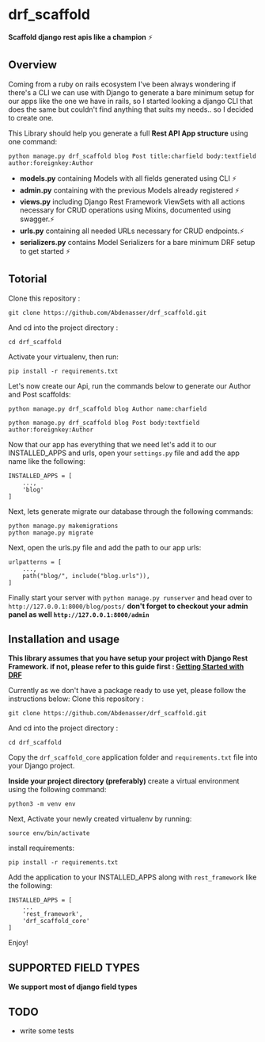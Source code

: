 # drf_scaffold

**Scaffold django rest apis like a champion** ⚡

## Overview

Coming from a ruby on rails ecosystem I've been always wondering if there's a CLI we can use with Django to generate a bare minimum setup for our apps like the one we have in rails, so I started looking a django CLI that does the same but couldn't find anything that suits my needs.. so I decided to create one.

This Library should help you generate a full **Rest API App structure** using one command:

```
python manage.py drf_scaffold blog Post title:charfield body:textfield author:foreignkey:Author
```

- **models.py** containing Models with all fields generated using CLI ⚡
- **admin.py** containing with the previous Models already registered ⚡
- **views.py** including Django Rest Framework ViewSets with all actions necessary for CRUD operations using Mixins, documented using swagger.⚡
- **urls.py** containing all needed URLs necessary for CRUD endpoints.⚡
- **serializers.py** contains Model Serializers for a bare minimum DRF setup to get started ⚡

## Totorial

Clone this repository :

```
git clone https://github.com/Abdenasser/drf_scaffold.git
```

And cd into the project directory :

```
cd drf_scaffold
```

Activate your virtualenv, then run:

```
pip install -r requirements.txt
```

Let's now create our Api, run the commands below to generate our Author and Post scaffolds:

```
python manage.py drf_scaffold blog Author name:charfield
```

```
python manage.py drf_scaffold blog Post body:textfield author:foreignkey:Author
```

Now that our app has everything that we need let's add it to our INSTALLED_APPS and urls, open your `settings.py` file and add the app name like the following:

```
INSTALLED_APPS = [
    ...,
    'blog'
]
```

Next, lets generate migrate our database through the following commands:

```
python manage.py makemigrations
python manage.py migrate
```

Next, open the urls.py file and add the path to our app urls:

```
urlpatterns = [
    ...,
    path("blog/", include("blog.urls")),
]
```

Finally start your server with `python manage.py runserver` and head over to `http://127.0.0.1:8000/blog/posts/`
**don't forget to checkout your admin panel as well `http://127.0.0.1:8000/admin`**

## Installation and usage

**This library assumes that you have setup your project with Django Rest Framework. if not, please refer to this guide first : [Getting Started with DRF](https://www.django-rest-framework.org/#installation)**

Currently as we don't have a package ready to use yet, please follow the instructions below:
Clone this repository :

```
git clone https://github.com/Abdenasser/drf_scaffold.git
```

And cd into the project directory :

```
cd drf_scaffold
```

Copy the `drf_scaffold_core` application folder and `requirements.txt` file into your Django project.

**Inside your project directory (preferably)** create a virtual environment using the following command:

```
python3 -m venv env
```

Next, Activate your newly created virtualenv by running:

```
source env/bin/activate
```

install requirements:

```
pip install -r requirements.txt
```

Add the application to your INSTALLED_APPS along with `rest_framework` like the following:

```
INSTALLED_APPS = [
    ...
    'rest_framework',
    'drf_scaffold_core'
]
```

Enjoy!

## SUPPORTED FIELD TYPES

**We support most of django field types**

## TODO

- write some tests
